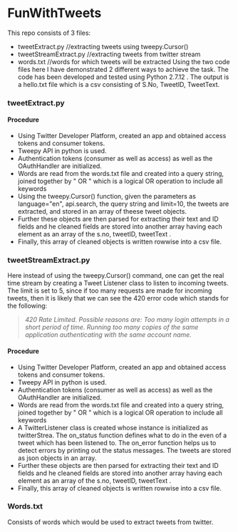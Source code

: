 # FunWithTweets

This repo consists of 3 files:
 - tweetExtract.py //extracting tweets using tweepy.Cursor()
 - tweetStreamExtract.py //extracting tweets from twitter stream
 - words.txt //words for which tweets will be extracted
 Using the two code files here I have demonstrated 2 different ways to achieve the task. The code has been developed and tested using Python 2.7.12 . The output is a hello.txt file which is a csv consisting of S.No, TweetID, TweetText.
 
 ### tweetExtract.py
 
#### Procedure

- Using Twitter Developer Platform, created an app and obtained access tokens and consumer tokens.
- Tweepy API in python is used.
- Authentication tokens (consumer as well as access) as well as the OAuthHandler are initialized.
- Words are read from the words.txt file and created into a query string, joined together by " OR " which is a logical OR operation to include all keywords
- Using the tweepy.Cursor() function, given the parameters as language="en", api.search, the query string and limit=10, the tweets are extracted, and stored in an array of theese tweet objects.
- Further these objects are then parsed for extracting their text and ID fields and he cleaned fields are stored into another array having each element as an array of the s.no, tweetID, tweetText .
- Finally, this array of cleaned objects is written rowwise into a csv file.

 ### tweetStreamExtract.py
 Here instead of using the tweepy.Cursor() command, one can get the real time stream by creating a Tweet Listener class to listen to incoming tweets. The limit is set to 5, since if too many requests are made for incoming tweets, then it is likely that we can see the 420 error code  which stands for the following:
 > *420
Rate Limited. Possible reasons are: Too many login attempts in a short period of time. Running too many copies of the same application authenticating with the same account name.*

#### Procedure

- Using Twitter Developer Platform, created an app and obtained access tokens and consumer tokens.
- Tweepy API in python is used.
- Authentication tokens (consumer as well as access) as well as the OAuthHandler are initialized.
- Words are read from the words.txt file and created into a query string, joined together by " OR " which is a logical OR operation to include all keywords
- A TwitterListener class is created whose instance is initialized as twitterStrea. The on_status function defines what to do in the even of a tweet which has been listened to. The on_error function helps us to detect errors by printing out the status messages. The tweets are stored as json objects in an array.
- Further these objects are then parsed for extracting their text and ID fields and he cleaned fields are stored into another array having each element as an array of the s.no, tweetID, tweetText .
- Finally, this array of cleaned objects is written rowwise into a csv file.

### Words.txt
Consists of words which would be used to extract tweets from twitter.
